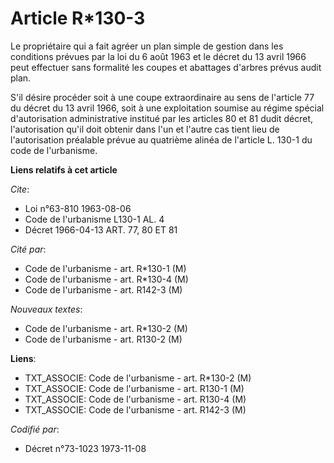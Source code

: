 # Article R*130-3

Le propriétaire qui a fait agréer un plan simple de gestion dans les conditions prévues par la loi du 6 août 1963 et le
décret du 13 avril 1966 peut effectuer sans formalité les coupes et abattages d'arbres prévus audit plan.

S'il désire procéder soit à une coupe extraordinaire au sens de l'article 77 du décret du 13 avril 1966, soit à une
exploitation soumise au régime spécial d'autorisation administrative institué par les articles 80 et 81 dudit décret,
l'autorisation qu'il doit obtenir dans l'un et l'autre cas tient lieu de l'autorisation préalable prévue au quatrième alinéa
de l'article L. 130-1 du code de l'urbanisme.

**Liens relatifs à cet article**

_Cite_:

  - Loi n°63-810 1963-08-06
  - Code de l'urbanisme L130-1 AL. 4
  - Décret  1966-04-13 ART. 77, 80 ET 81

_Cité par_:

  - Code de l'urbanisme - art. R*130-1 (M)
  - Code de l'urbanisme - art. R*130-4 (M)
  - Code de l'urbanisme - art. R142-3 (M)

_Nouveaux textes_:

  - Code de l'urbanisme - art. R*130-2 (M)
  - Code de l'urbanisme - art. R130-2 (M)

**Liens**:

  - TXT_ASSOCIE: Code de l'urbanisme - art. R*130-2 (M)
  - TXT_ASSOCIE: Code de l'urbanisme - art. R130-1 (M)
  - TXT_ASSOCIE: Code de l'urbanisme - art. R130-4 (M)
  - TXT_ASSOCIE: Code de l'urbanisme - art. R142-3 (M)

_Codifié par_:

  - Décret n°73-1023 1973-11-08
